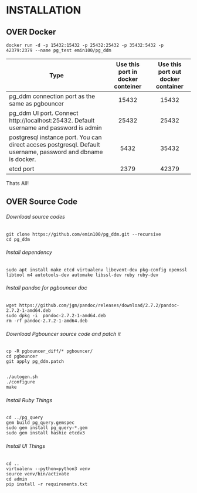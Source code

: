 # INSTALLATION
 
## OVER Docker
    
    docker run -d -p 15432:15432 -p 25432:25432 -p 35432:5432 -p 42379:2379 --name pg_test emin100/pg_ddm
 
  
 
 
 | Type | Use this port in docker conteiner  | Use this port out docker container  |
 | ------- | :---: | :---: |
 | pg_ddm connection port as the same as pgbouncer | 15432 | 15432 |
 | pg_ddm UI port. Connect http://localhost:25432. Default username and password is admin | 25432 | 25432 |
 | postgresql instance port. You can direct accses postgresql. Default username, password and dbname is docker.  | 5432 | 35432 |
 | etcd port | 2379 | 42379 |
 

 
 Thats All!
 
## OVER Source Code
 
###### Download source codes
 
    git clone https://github.com/emin100/pg_ddm.git --recursive
    cd pg_ddm
    
###### Install dependency
 
    sudo apt install make etcd virtualenv libevent-dev pkg-config openssl libtool m4 autotools-dev automake libssl-dev ruby ruby-dev
    
###### Install pandoc for pgbouncer doc

    wget https://github.com/jgm/pandoc/releases/download/2.7.2/pandoc-2.7.2-1-amd64.deb
    sudo dpkg -i  pandoc-2.7.2-1-amd64.deb 
    rm -rf pandoc-2.7.2-1-amd64.deb 

###### Download Pgbouncer source code and patch it

    cp -R pgbouncer_diff/* pgbouncer/
    cd pgbouncer
    git apply pg_ddm.patch
    
    
    ./autogen.sh
    ./configure
    make
    
###### Install Ruby Things
 
    cd ../pg_query
    gem build pg_query.gemspec 
    sudo gem install pg_query-*.gem
    sudo gem install hashie etcdv3
    
    
###### Install UI Things
    
    cd ..
    virtualenv --python=python3 venv
    source venv/bin/activate
    cd admin
    pip install -r requirements.txt
